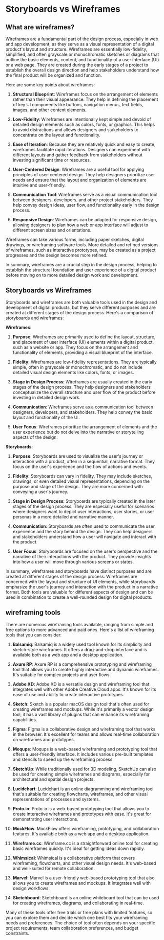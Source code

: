 # Storyboards vs Wireframes

## What are wireframes?

Wireframes are a fundamental part of the design process, especially in web and app development, as they serve as a visual representation of a digital product's layout and structure. Wireframes are essentially low-fidelity, simplified, and often grayscale or monochromatic sketches or diagrams that outline the basic elements, content, and functionality of a user interface (UI) or a web page. They are created during the early stages of a project to establish the overall design direction and help stakeholders understand how the final product will be organized and function.

Here are some key points about wireframes:

1. **Structural Blueprint**: Wireframes focus on the arrangement of elements rather than their visual appearance. They help in defining the placement of key UI components like buttons, navigation menus, text fields, images, and other content elements.

2. **Low-Fidelity**: Wireframes are intentionally kept simple and devoid of detailed design elements such as colors, fonts, or graphics. This helps to avoid distractions and allows designers and stakeholders to concentrate on the layout and functionality.

3. **Ease of Iteration**: Because they are relatively quick and easy to create, wireframes facilitate rapid iterations. Designers can experiment with different layouts and gather feedback from stakeholders without investing significant time or resources.

4. **User-Centered Design**: Wireframes are a useful tool for applying principles of user-centered design. They help designers prioritize user needs and ensure that the layout and organization of elements are intuitive and user-friendly.

5. **Communication Tool**: Wireframes serve as a visual communication tool between designers, developers, and other project stakeholders. They help convey design ideas, user flow, and functionality early in the design process.

6. **Responsive Design**: Wireframes can be adapted for responsive design, allowing designers to plan how a web or app interface will adjust to different screen sizes and orientations.

Wireframes can take various forms, including paper sketches, digital drawings, or wireframing software tools. More detailed and refined versions of wireframes, such as interactive prototypes, may be created as a project progresses and the design becomes more refined.

In summary, wireframes are a crucial step in the design process, helping to establish the structural foundation and user experience of a digital product before moving on to more detailed design work and development.

## Storyboards vs Wireframes

Storyboards and wireframes are both valuable tools used in the design and development of digital products, but they serve different purposes and are created at different stages of the design process. Here's a comparison of storyboards and wireframes:

**Wireframes**:

1. **Purpose**: Wireframes are primarily used to define the layout, structure, and placement of user interface (UI) elements within a digital product, such as a website or app. They focus on the arrangement and functionality of elements, providing a visual blueprint of the interface.

2. **Fidelity**: Wireframes are low-fidelity representations. They are typically simple, often in grayscale or monochromatic, and do not include detailed visual design elements like colors, fonts, or images.

3. **Stage in Design Process**: Wireframes are usually created in the early stages of the design process. They help designers and stakeholders conceptualize the overall structure and user flow of the product before investing in detailed design work.

4. **Communication**: Wireframes serve as a communication tool between designers, developers, and stakeholders. They help convey the basic layout and functionality of the UI.

5. **User Focus**: Wireframes prioritize the arrangement of elements and the user experience but do not delve into the narrative or storytelling aspects of the design.

**Storyboards**:

1. **Purpose**: Storyboards are used to visualize the user's journey or interaction with a product, often in a sequential, narrative format. They focus on the user's experience and the flow of actions and events.

2. **Fidelity**: Storyboards can vary in fidelity. They may include sketches, drawings, or even detailed visual representations, depending on the purpose and stage of the design. They are more concerned with conveying a user's journey.

3. **Stage in Design Process**: Storyboards are typically created in the later stages of the design process. They are especially useful for scenarios where designers want to depict user interactions, user stories, or user personas in a more detailed and narrative manner.

4. **Communication**: Storyboards are often used to communicate the user experience and the story behind the design. They can help designers and stakeholders understand how a user will navigate and interact with the product.

5. **User Focus**: Storyboards are focused on the user's perspective and the narrative of their interactions with the product. They provide insights into how a user will move through various screens or states.

In summary, wireframes and storyboards have distinct purposes and are created at different stages of the design process. Wireframes are concerned with the layout and structure of UI elements, while storyboards emphasize the user's journey and interaction with the product in a narrative format. Both tools are valuable for different aspects of design and can be used in combination to create a well-rounded design for digital products.

## wireframing tools

There are numerous wireframing tools available, ranging from simple and free options to more advanced and paid ones. Here's a list of wireframing tools that you can consider:

1. **Balsamiq**: Balsamiq is a widely used tool known for its simplicity and sketch-style wireframes. It offers a drag-and-drop interface and is available both as a web app and a desktop application.

2. **Axure RP**: Axure RP is a comprehensive prototyping and wireframing tool that allows you to create highly interactive and dynamic wireframes. It's suitable for complex projects and user flows.

3. **Adobe XD**: Adobe XD is a versatile design and wireframing tool that integrates well with other Adobe Creative Cloud apps. It's known for its ease of use and ability to create interactive prototypes.

4. **Sketch**: Sketch is a popular macOS design tool that's often used for creating wireframes and mockups. While it's primarily a vector design tool, it has a vast library of plugins that can enhance its wireframing capabilities.

5. **Figma**: Figma is a collaborative design and wireframing tool that works in the browser. It's excellent for teams and allows real-time collaboration on wireframes and prototypes.

6. **Moqups**: Moqups is a web-based wireframing and prototyping tool that offers a user-friendly interface. It includes various pre-built templates and stencils to speed up the wireframing process.

7. **SketchUp**: While traditionally used for 3D modeling, SketchUp can also be used for creating simple wireframes and diagrams, especially for architectural and spatial design projects.

8. **Lucidchart**: Lucidchart is an online diagramming and wireframing tool that's suitable for creating flowcharts, wireframes, and other visual representations of processes and systems.

9. **Proto.io**: Proto.io is a web-based prototyping tool that allows you to create interactive wireframes and prototypes with ease. It's great for demonstrating user interactions.

10. **MockFlow**: MockFlow offers wireframing, prototyping, and collaboration features. It's available both as a web app and a desktop application.

11. **Wireframe.cc**: Wireframe.cc is a straightforward online tool for creating basic wireframes quickly. It's ideal for getting ideas down rapidly.

12. **Whimsical**: Whimsical is a collaborative platform that covers wireframing, flowcharts, and other visual design needs. It's web-based and well-suited for remote collaboration.

13. **Marvel**: Marvel is a user-friendly web-based prototyping tool that also allows you to create wireframes and mockups. It integrates well with design workflows.

14. **Sketchboard**: Sketchboard is an online whiteboard tool that can be used for creating wireframes, diagrams, and collaborating in real-time.

Many of these tools offer free trials or free plans with limited features, so you can explore them and decide which one best fits your wireframing needs and preferences. The choice of tool often depends on your specific project requirements, team collaboration preferences, and budget constraints.